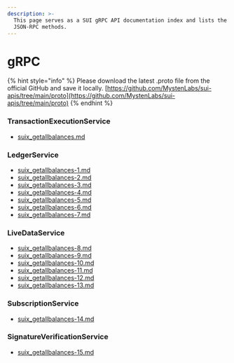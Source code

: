 ```yaml
---
description: >-
  This page serves as a SUI gRPC API documentation index and lists the available
  JSON-RPC methods.
---
```


# gRPC

{% hint style="info" %}
Please download the latest .proto file from the official GitHub and save it locally. [https://github.com/MystenLabs/sui-apis/tree/main/proto](https://github.com/MystenLabs/sui-apis/tree/main/proto)
{% endhint %}

### TransactionExecutionService <a href="#coin-query-api" id="coin-query-api"></a>

* [suix\_getallbalances.md](suix_getallbalances.md "mention")

### LedgerService

* [suix\_getallbalances-1.md](suix_getallbalances-1.md "mention")
* [suix\_getallbalances-2.md](suix_getallbalances-2.md "mention")
* [suix\_getallbalances-3.md](suix_getallbalances-3.md "mention")
* [suix\_getallbalances-4.md](suix_getallbalances-4.md "mention")
* [suix\_getallbalances-5.md](suix_getallbalances-5.md "mention")
* [suix\_getallbalances-6.md](suix_getallbalances-6.md "mention")
* [suix\_getallbalances-7.md](suix_getallbalances-7.md "mention")

### LiveDataService <a href="#governance-read-api" id="governance-read-api"></a>

* [suix\_getallbalances-8.md](suix_getallbalances-8.md "mention")
* [suix\_getallbalances-9.md](suix_getallbalances-9.md "mention")
* [suix\_getallbalances-10.md](suix_getallbalances-10.md "mention")
* [suix\_getallbalances-11.md](suix_getallbalances-11.md "mention")
* [suix\_getallbalances-12.md](suix_getallbalances-12.md "mention")
* [suix\_getallbalances-13.md](suix_getallbalances-13.md "mention")

### SubscriptionService <a href="#move-utils" id="move-utils"></a>

* [suix\_getallbalances-14.md](suix_getallbalances-14.md "mention")

### SignatureVerificationService <a href="#transaction-builder-api" id="transaction-builder-api"></a>

* [suix\_getallbalances-15.md](suix_getallbalances-15.md "mention")

